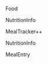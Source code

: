 Food

NutritionInfo

<!-- FoodLogr+
FoodDiary
FoodList+
NutritionDiary
MealList+ -->
<!-- MealHistory
MacroCounter+ -->

MealTracker++

NutritionInfo

MealEntry
